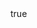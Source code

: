 ---
id: '33'
type: positions
slug: solano-county-board-of-supervisors-district-4
label: Supervisor
role: District 4
position:
post_id:
start_date:
end_date:
contact_type:
contact_label:
link_url: http://www.co.solano.ca.us/depts/bos/members/default.asp
link_note:
compensated:
created_at: '2017-02-27T07:04:37.166Z'
updated_at: '2021-06-02T03:23:12.903Z'
body:
  data:
    id: '5'
    type: bodies
agency:
  data:
    id: '11'
    type: agencies
person:
  data:
    id: '10'
    type: people

layout: position
---